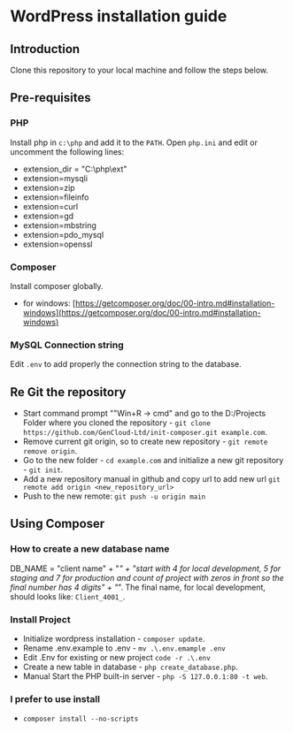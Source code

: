 # WordPress installation guide

## Introduction
Clone this repository to your local machine and follow the steps below.

## Pre-requisites

### PHP

Install php in `c:\php` and add it to the `PATH`.
Open `php.ini` and edit or uncomment the following lines:
- extension_dir = "C:\php\ext"
- extension=mysqli
- extension=zip
- extension=fileinfo
- extension=curl
- extension=gd
- extension=mbstring
- extension=pdo_mysql
- extension=openssl

### Composer

Install composer globally.
- for windows: [https://getcomposer.org/doc/00-intro.md#installation-windows](https://getcomposer.org/doc/00-intro.md#installation-windows)

### MySQL Connection string
Edit `.env` to add properly the connection string to the database.

## Re Git the repository

- Start command prompt ""Win+R -> cmd" and go to the D:/Projects Folder where you cloned the repository - `git clone https://github.com/GenCloud-Ltd/init-composer.git example.com`. 
- Remove current git origin, so to create new repository - `git remote remove origin`.
- Go to the new folder - `cd example.com` and initialize a new git repository - `git init`.
- Add a new repository manual in github and copy url to add new url `git remote add origin <new_repository_url>` 
- Push to the new remote: `git push -u origin main`

## Using Composer

### How to create a new database name

DB_NAME = "client name" + "_" + "start with 4 for local development, 5 for staging and 7 for production and count of project with zeros in front so the final number has 4 digits" + "_". The final name, for local development, should looks like: `Client_4001_`.

### Install Project
- Initialize wordpress installation - `composer update`.
- Rename .env.example to .env - ` mv .\.env.emample .env `
- Edit .Env for existing or new project ` code -r .\.env `
- Create a new table in database - `php create_database.php`.
- Manual Start the PHP built-in server - `php -S 127.0.0.1:80 -t web`.

### I prefer to use install
- `composer install --no-scripts`